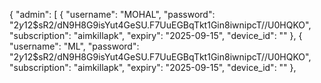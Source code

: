 {
    "admin": [
        {
            "username": "MOHAL",
            "password": "$2y$12$sR2/dN9H8G9isYut4GeSU.F7UuEGBqTkt1Gin8iwnipcT//U0HQKO",
            "subscription": "aimkillapk",
            "expiry": "2025-09-15",
            "device_id": ""
        },
        {
            "username": "ML",
            "password": "$2y$12$sR2/dN9H8G9isYut4GeSU.F7UuEGBqTkt1Gin8iwnipcT//U0HQKO",
            "subscription": "aimkillapk",
            "expiry": "2025-09-15",
            "device_id": ""
        },
